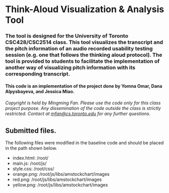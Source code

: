# Think-Aloud Visualization & Analysis Tool

### The tool is designed for the University of Toronto CSC428/CSC2514 class. This tool visualizes the transcript and the pitch information of an audio recorded usability testing session (e.g. one that follows the thinking aloud protocol). The tool is provided to students to facilitate the implementation of another way of visualizing pitch information with its corresponding transcript.

#### This code is an implementation of the project done by Yomna Omar, Dana Alpysbayeva, and Jessica Miao.

###### Copyright is held by Mingming Fan. Please use the code only for this class project purpose. Any dissemination of the code outside the class is strictly restricted. Contact at mfan@cs.toronto.edu for any further questions.

## Submitted files.
The following files were modified in the baseline code and should be placed in the path shown below.
* index.html: /root/
* main.js: /root/js/
* style.css: /root/css/
* orange.png: /root/js/libs/amstockchart/images
* red.png: /root/js/libs/amstockchart/images
* yellow.png: /root/js/libs/amstockchart/images
